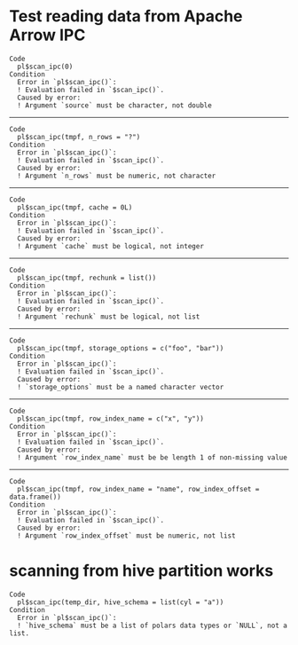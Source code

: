 # Test reading data from Apache Arrow IPC

    Code
      pl$scan_ipc(0)
    Condition
      Error in `pl$scan_ipc()`:
      ! Evaluation failed in `$scan_ipc()`.
      Caused by error:
      ! Argument `source` must be character, not double

---

    Code
      pl$scan_ipc(tmpf, n_rows = "?")
    Condition
      Error in `pl$scan_ipc()`:
      ! Evaluation failed in `$scan_ipc()`.
      Caused by error:
      ! Argument `n_rows` must be numeric, not character

---

    Code
      pl$scan_ipc(tmpf, cache = 0L)
    Condition
      Error in `pl$scan_ipc()`:
      ! Evaluation failed in `$scan_ipc()`.
      Caused by error:
      ! Argument `cache` must be logical, not integer

---

    Code
      pl$scan_ipc(tmpf, rechunk = list())
    Condition
      Error in `pl$scan_ipc()`:
      ! Evaluation failed in `$scan_ipc()`.
      Caused by error:
      ! Argument `rechunk` must be logical, not list

---

    Code
      pl$scan_ipc(tmpf, storage_options = c("foo", "bar"))
    Condition
      Error in `pl$scan_ipc()`:
      ! Evaluation failed in `$scan_ipc()`.
      Caused by error:
      ! `storage_options` must be a named character vector

---

    Code
      pl$scan_ipc(tmpf, row_index_name = c("x", "y"))
    Condition
      Error in `pl$scan_ipc()`:
      ! Evaluation failed in `$scan_ipc()`.
      Caused by error:
      ! Argument `row_index_name` must be be length 1 of non-missing value

---

    Code
      pl$scan_ipc(tmpf, row_index_name = "name", row_index_offset = data.frame())
    Condition
      Error in `pl$scan_ipc()`:
      ! Evaluation failed in `$scan_ipc()`.
      Caused by error:
      ! Argument `row_index_offset` must be numeric, not list

# scanning from hive partition works

    Code
      pl$scan_ipc(temp_dir, hive_schema = list(cyl = "a"))
    Condition
      Error in `pl$scan_ipc()`:
      ! `hive_schema` must be a list of polars data types or `NULL`, not a list.

